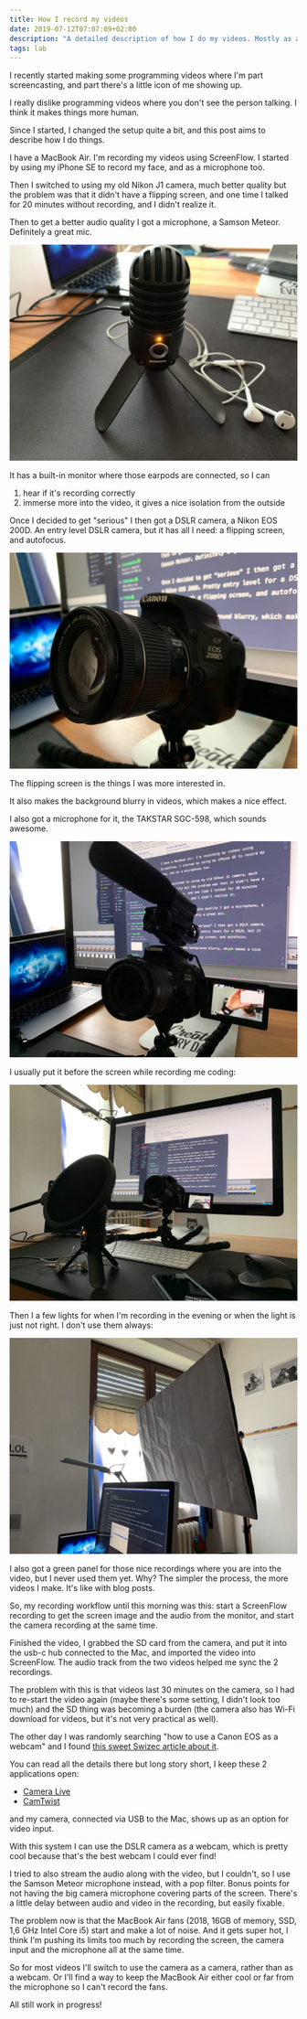 ```yaml
---
title: How I record my videos
date: 2019-07-12T07:07:09+02:00
description: "A detailed description of how I do my videos. Mostly as a reference to myself."
tags: lab
---
```


I recently started making some programming videos where I'm part screencasting, and part there's a little icon of me showing up.

I really dislike programming videos where you don't see the person talking. I think it makes things more human.

Since I started, I changed the setup quite a bit, and this post aims to describe how I do things.

I have a MacBook Air. I'm recording my videos using ScreenFlow. I started by using my iPhone SE to record my face, and as a microphone too.

Then I switched to using my old Nikon J1 camera, much better quality but the problem was that it didn't have a flipping screen, and one time I talked for 20 minutes without recording, and I didn't realize it.

Then to get a better audio quality I got a microphone, a Samson Meteor. Definitely a great mic.

![Microphone](mic.jpg)

It has a built-in monitor where those earpods are connected, so I can

1. hear if it's recording correctly
2. immerse more into the video, it gives a nice isolation from the outside

Once I decided to get "serious" I then got a DSLR camera, a Nikon EOS 200D. An entry level DSLR camera, but it has all I need: a flipping screen, and autofocus.

![](eos.jpg)

The flipping screen is the things I was more interested in.

It also makes the background blurry in videos, which makes a nice effect.

I also got a microphone for it, the TAKSTAR SGC-598, which sounds awesome.

![Canon with Mic](canon-with-mic.jpg)

I usually put it before the screen while recording me coding:

![Setup](setup.jpg)

Then I a few lights for when I'm recording in the evening or when the light is just not right. I don't use them always:

![Light](light.jpg)

I also got a green panel for those nice recordings where you are into the video, but I never used them yet. Why? The simpler the process, the more videos I make. It's like with blog posts.

So, my recording workflow until this morning was this: start a ScreenFlow recording to get the screen image and the audio from the monitor, and start the camera recording at the same time.

Finished the video, I grabbed the SD card from the camera, and put it into the usb-c hub connected to the Mac, and imported the video into ScreenFlow. The audio track from the two videos helped me sync the 2 recordings.

The problem with this is that videos last 30 minutes on the camera, so I had to re-start the video again (maybe there's some setting, I didn't look too much) and the SD thing was becoming a burden (the camera also has Wi-Fi download for videos, but it's not very practical as well).

The other day I was randomly searching "how to use a Canon EOS as a webcam" and I found [this sweet Swizec article about it](https://swizec.com/blog/connected-canon-dslr-webcam/swizec/7477).

You can read all the details there but long story short, I keep these 2 applications open:

- [Camera Live](https://github.com/v002/v002-Camera-Live)
- [CamTwist](http://camtwiststudio.com/)

and my camera, connected via USB to the Mac, shows up as an option for video input.

With this system I can use the DSLR camera as a webcam, which is pretty cool because that's the best webcam I could ever find!

I tried to also stream the audio along with the video, but I couldn't, so I use the Samson Meteor microphone instead, with a pop filter. Bonus points for not having the big camera microphone covering parts of the screen. There's a little delay between audio and video in the recording, but easily fixable.

The problem now is that the MacBook Air fans (2018, 16GB of memory, SSD, 1,6 GHz Intel Core i5) start and make a lot of noise. And it gets super hot, I think I'm pushing its limits too much by recording the screen, the camera input and the microphone all at the same time.

So for most videos I'll switch to use the camera as a camera, rather than as a webcam. Or I'll find a way to keep the MacBook Air either cool or far from the microphone so I can't record the fans.

All still work in progress!